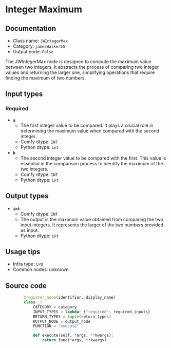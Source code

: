 # Integer Maximum
## Documentation
- Class name: `JWIntegerMax`
- Category: `jamesWalker55`
- Output node: `False`

The JWIntegerMax node is designed to compute the maximum value between two integers. It abstracts the process of comparing two integer values and returning the larger one, simplifying operations that require finding the maximum of two numbers.
## Input types
### Required
- **`a`**
    - The first integer value to be compared. It plays a crucial role in determining the maximum value when compared with the second integer.
    - Comfy dtype: `INT`
    - Python dtype: `int`
- **`b`**
    - The second integer value to be compared with the first. This value is essential in the comparison process to identify the maximum of the two integers.
    - Comfy dtype: `INT`
    - Python dtype: `int`
## Output types
- **`int`**
    - Comfy dtype: `INT`
    - The output is the maximum value obtained from comparing the two input integers. It represents the larger of the two numbers provided as input.
    - Python dtype: `int`
## Usage tips
- Infra type: `CPU`
- Common nodes: unknown


## Source code
```python
        @register_node(identifier, display_name)
        class _:
            CATEGORY = category
            INPUT_TYPES = lambda: {"required": required_inputs}
            RETURN_TYPES = tuple(return_types)
            OUTPUT_NODE = output_node
            FUNCTION = "execute"

            def execute(self, *args, **kwargs):
                return func(*args, **kwargs)

```
